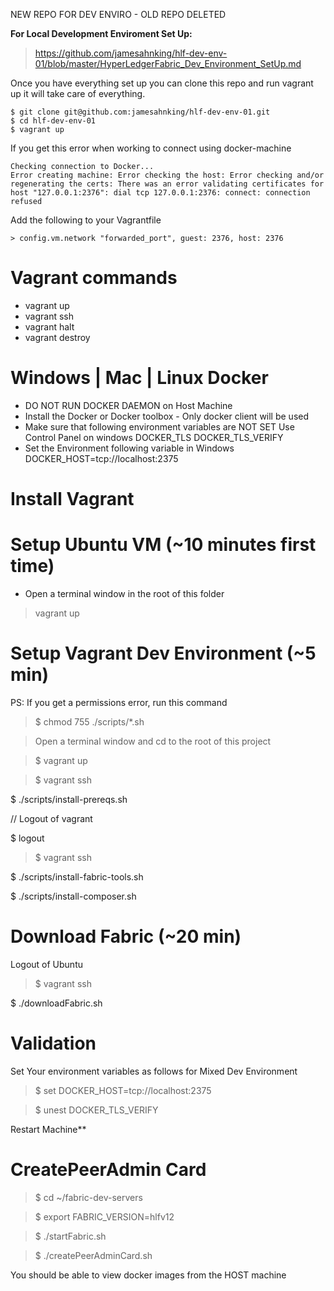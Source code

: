 NEW REPO FOR DEV ENVIRO - OLD REPO DELETED

**For Local Development Enviroment  Set Up:** 
> <https://github.com/jamesahnking/hlf-dev-env-01/blob/master/HyperLedgerFabric_Dev_Environment_SetUp.md>

Once you have everything set up you can clone this repo and run vagrant up it will take care of everything. 
```
$ git clone git@github.com:jamesahnking/hlf-dev-env-01.git
$ cd hlf-dev-env-01
$ vagrant up
```
If you get this error when working to connect using docker-machine

```
Checking connection to Docker...
Error creating machine: Error checking the host: Error checking and/or regenerating the certs: There was an error validating certificates for host "127.0.0.1:2376": dial tcp 127.0.0.1:2376: connect: connection refused
```

Add the following to your Vagrantfile

```
> config.vm.network "forwarded_port", guest: 2376, host: 2376
```

Vagrant commands
================
- vagrant up
- vagrant ssh
- vagrant halt
- vagrant destroy

Windows | Mac | Linux Docker
============================
+ DO NOT RUN DOCKER DAEMON on Host Machine
+ Install the Docker or Docker toolbox - Only docker client will be used
+ Make sure that following environment variables are NOT SET
  Use Control Panel on windows
  DOCKER_TLS
  DOCKER_TLS_VERIFY
+ Set the Environment following variable in Windows 
  DOCKER_HOST=tcp://localhost:2375

Install Vagrant
===============

Setup Ubuntu VM (~10 minutes first time)
========================================
+ Open a terminal window in the root of this folder
> vagrant up

Setup Vagrant Dev Environment (~5 min)
======================================
PS: If you get a permissions error, run this command
> $ chmod 755 ./scripts/*.sh

> Open a terminal window and cd to the root of this project

> $ vagrant up

> $ vagrant ssh

  $ ./scripts/install-prereqs.sh

// Logout of vagrant

  $ logout

> $ vagrant ssh

  $ ./scripts/install-fabric-tools.sh

  $ ./scripts/install-composer.sh

  

Download Fabric (~20 min)
=========================
Logout of Ubuntu
> $ vagrant ssh
  
  $ ./downloadFabric.sh


Validation
==========
Set Your environment variables as follows for Mixed Dev Environment

> $ set DOCKER_HOST=tcp://localhost:2375   

> $ unest DOCKER_TLS_VERIFY

Restart Machine**

CreatePeerAdmin Card
====================
 > $ cd ~/fabric-dev-servers
 
 > $ export FABRIC_VERSION=hlfv12
 
 > $ ./startFabric.sh
 
 > $ ./createPeerAdminCard.sh



You should be able to view docker images from the HOST machine 
